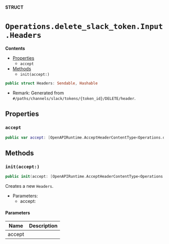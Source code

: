 **STRUCT**

# `Operations.delete_slack_token.Input.Headers`

**Contents**

- [Properties](#properties)
  - `accept`
- [Methods](#methods)
  - `init(accept:)`

```swift
public struct Headers: Sendable, Hashable
```

- Remark: Generated from `#/paths/channels/slack/tokens/{token_id}/DELETE/header`.

## Properties
### `accept`

```swift
public var accept: [OpenAPIRuntime.AcceptHeaderContentType<Operations.delete_slack_token.AcceptableContentType>]
```

## Methods
### `init(accept:)`

```swift
public init(accept: [OpenAPIRuntime.AcceptHeaderContentType<Operations.delete_slack_token.AcceptableContentType>] = .defaultValues())
```

Creates a new `Headers`.

- Parameters:
  - accept:

#### Parameters

| Name | Description |
| ---- | ----------- |
| accept |  |